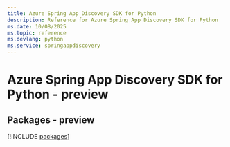 ```yaml
---
title: Azure Spring App Discovery SDK for Python
description: Reference for Azure Spring App Discovery SDK for Python
ms.date: 10/08/2025
ms.topic: reference
ms.devlang: python
ms.service: springappdiscovery
---
```

# Azure Spring App Discovery SDK for Python - preview
## Packages - preview
[!INCLUDE [packages](spring-app-discovery-index.md)]